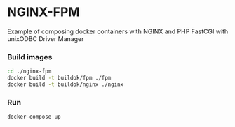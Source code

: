 # NGINX-FPM

Example of composing docker containers with NGINX and PHP FastCGI with unixODBC Driver Manager

### Build images
``` bash
cd ./nginx-fpm
docker build -t buildok/fpm ./fpm
docker build -t buildok/nginx ./nginx
```

### Run
``` bash
docker-compose up
```